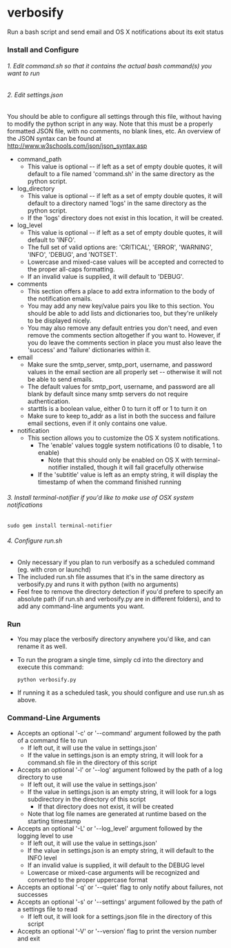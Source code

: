 # verbosify
Run a bash script and send email and OS X notifications about its exit status

### Install and Configure

###### 1. Edit command.sh so that it contains the actual bash command(s) you want to run

###### 2. Edit settings.json
You should be able to configure all settings through this file, without having to modify the python script in any way.  Note that this must be a properly formatted JSON file, with no comments, no blank lines, etc.  An overview of the JSON syntax can be found at http://www.w3schools.com/json/json_syntax.asp
 - command_path
   - This value is optional -- if left as a set of empty double quotes, it will default to a file named 'command.sh' in the same directory as the python script.
 - log_directory
   - This value is optional -- if left as a set of empty double quotes, it will default to a directory named 'logs' in the same directory as the python script.
   - If the 'logs' directory does not exist in this location, it will be created.
 - log_level
   - This value is optional -- if left as a set of empty double quotes, it will default to 'INFO'.
   - The full set of valid options are: 'CRITICAL', 'ERROR', 'WARNING', 'INFO', 'DEBUG', and 'NOTSET'.
   - Lowercase and mixed-case values will be accepted and corrected to the proper all-caps formatting.
   - If an invalid value is supplied, it will default to 'DEBUG'.
 - comments
   - This section offers a place to add extra information to the body of the notification emails.
   - You may add any new key/value pairs you like to this section.  You should be able to add lists and dictionaries too, but they're unlikely to be displayed nicely.
   - You may also remove any default entries you don't need, and even remove the comments section altogether if you want to.  However, if you do leave the comments section in place you must also leave the 'success' and 'failure' dictionaries within it.
 - email
   - Make sure the smtp_server, smtp_port, username, and password values in the email section are all properly set -- otherwise it will not be able to send emails.
   - The default values for smtp_port, username, and password are all blank by default since many smtp servers do not require authentication.
   - starttls is a boolean value, either 0 to turn it off or 1 to turn it on
   - Make sure to keep to_addr as a list in both the success and failure email sections, even if it only contains one value.
 - notification
   - This section allows you to customize the OS X system notifications.
     - The 'enable' values toggle system notifications (0 to disable, 1 to enable)
       - Note that this should only be enabled on OS X with terminal-notifier installed, though it will fail gracefully otherwise
     - If the 'subtitle' value is left as an empty string, it will display the timestamp of when the command finished running
   
###### 3. Install terminal-notifier if you'd like to make use of OSX system notifications
    sudo gem install terminal-notifier

###### 4. Configure run.sh
  - Only necessary if you plan to run verbosify as a scheduled command (eg. with cron or launchd)
  - The included run.sh file assumes that it's in the same directory as verbosify.py and runs it with python (with no arguments)
  - Feel free to remove the directory detection if you'd prefere to specify an absolute path (if run.sh and verbosify.py are in different folders), and to add any command-line arguments you want.
  
### Run
  - You may place the verbosify directory anywhere you'd like, and can rename it as well.
  - To run the program a single time, simply cd into the directory and execute this command:

        python verbosify.py

  - If running it as a scheduled task, you should configure and use run.sh as above.
 
### Command-Line Arguments
 - Accepts an optional '-c' or '--command' argument followed by the path of a command file to run
	  - If left out, it will use the value in settings.json'
	  - If the value in settings.json is an empty string, it will look for a command.sh file in the directory of this script
 - Accepts an optional '-l' or '--log' argument followed by the path of a log directory to use
   -	If left out, it will use the value in settings.json'
   -	If the value in settings.json is an empty string, it will look for a logs subdirectory in the directory of this script
	    - If that directory does not exist, it will be created
	  - Note that log file names are generated at runtime based on the starting timestamp
 - Accepts an optional '-L' or '--log_level' argument followed by the logging level to use
	  - If left out, it will use the value in settings.json'
	  - If the value in settings.json is an empty string, it will default to the INFO level
	  - If an invalid value is supplied, it will default to the DEBUG level
	  - Lowercase or mixed-case arguments will be recognized and converted to the proper uppercase format
 - Accepts an optional '-q' or '--quiet' flag to only notify about failures, not successes
 - Accepts an optional '-s' or '--settings' argument followed by the path of a settings file to read
	  - If left out, it will look for a settings.json file in the directory of this script
 - Accepts an optional '-V' or '--version' flag to print the version number and exit
